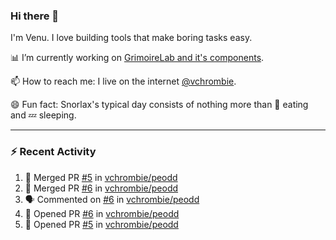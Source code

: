 ### Hi there 👋

I'm Venu. I love building tools that make boring tasks easy.

📊 I’m currently working on [GrimoireLab and it's components](https://chaoss.github.io/grimoirelab).

📫 How to reach me: I live on the internet [@vchrombie](https://www.google.co.in/search?q=vchrombie).

😄 Fun fact: Snorlax's typical day consists of nothing more than :doughnut: eating and :zzz: sleeping.

---

### :zap: Recent Activity

<!--START_SECTION:activity-->
1. 🎉 Merged PR [#5](https://github.com/vchrombie/peodd/pull/5) in [vchrombie/peodd](https://github.com/vchrombie/peodd)
2. 🎉 Merged PR [#6](https://github.com/vchrombie/peodd/pull/6) in [vchrombie/peodd](https://github.com/vchrombie/peodd)
3. 🗣 Commented on [#6](https://github.com/vchrombie/peodd/issues/6) in [vchrombie/peodd](https://github.com/vchrombie/peodd)
4. 💪 Opened PR [#6](https://github.com/vchrombie/peodd/pull/6) in [vchrombie/peodd](https://github.com/vchrombie/peodd)
5. 💪 Opened PR [#5](https://github.com/vchrombie/peodd/pull/5) in [vchrombie/peodd](https://github.com/vchrombie/peodd)
<!--END_SECTION:activity-->

<!--
**vchrombie/vchrombie** is a ✨ _special_ ✨ repository because its `README.md` (this file) appears on your GitHub profile.

Here are some ideas to get you started:

- 🔭 I’m currently working on ...
- 🌱 I’m currently learning ...
- 👯 I’m looking to collaborate on ...
- 🤔 I’m looking for help with ...
- 💬 Ask me about ...
- 📫 How to reach me: ...
- 😄 Pronouns: ...
- ⚡ Fun fact: ...
-->
